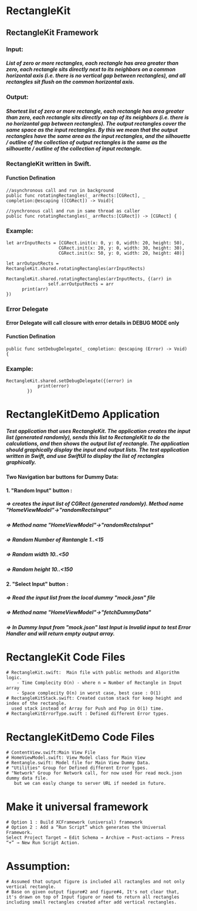 
# RectangleKit


## RectangleKit Framework

### Input: 
##### List of zero or more rectangles, each rectangle has area greater than zero, each rectangle sits directly next to its neighbors on a common horizontal axis (i.e. there is no vertical gap between rectangles), and all rectangles sit flush on the common horizontal axis.

### Output: 
##### Shortest list of zero or more rectangle, each rectangle has area greater than zero, each rectangle sits directly on top of its neighbors (i.e. there is no horizontal gap between rectangles).  The output rectangles cover the same space as the input rectangles. By this we mean that the output rectangles have the same area as the input rectangles, and the silhouette / outline of the collection of output rectangles is the same as the silhouette / outline of the collection of input rectangle.

### RectangleKit written in Swift.

#### Function Defination 

```
//asynchronous call and run in background
public func rotatingRectangles(_ arrRects:[CGRect], _ completion:@escaping ([CGRect]) -> Void){
```

```
//synchronous call and run in same thread as caller 
public func rotatingRectangles(_ arrRects:[CGRect]) -> [CGRect] {
```

### Example: 

```
let arrInputRects = [CGRect.init(x: 0, y: 0, width: 20, height: 50),
                    CGRect.init(x: 20, y: 0, width: 30, height: 30),
                    CGRect.init(x: 50, y: 0, width: 20, height: 40)]
                    
let arrOutputRects = RectangleKit.shared.rotatingRectangles(arrInputRects)
                
RectangleKit.shared.rotatingRectangles(arrInputRects, {(arr) in
                self.arrOutputRects = arr
      print(arr)
})                
```

### Error Delegate

#### Error Delegate will call closure with error details in DEBUG MODE only 

#### Function Defination 

```
public func setDebugDelegate(_ completion: @escaping (Error) -> Void) {
```

### Example: 
```
RectangleKit.shared.setDebugDelegate({(error) in
            print(error)
        })
```        
        




# RectangleKitDemo Application 

##### Test application that uses RectangleKit. The application creates the input list (generated randomly), sends this list to RectangleKit to do the calculations, and then shows the output list of rectangle. The application should graphically display the input and output lists. The test application written in Swift, and use SwiftUI to display the list of rectangles graphically.


#### Two Navigation bar buttons for Dummy Data:
 
#### 1. "Random Input" button :  
##### => creates the input list of CGRect (generated randomly). Method name "HomeViewModel"->"randomRectsInput" 
##### => Method name "HomeViewModel"->"randomRectsInput" 
##### => Random Number of Rantangle 1..<15
##### => Random width 10..<50
##### => Random height 10..<150

#### 2. "Select Input" button :  
##### => Read the input list from the local dummy "mock.josn" file  
##### => Method name "HomeViewModel"->"fetchDummyData" 
##### => In Dummy Input from "mock.json" last Input is Invalid input to test Error Handler and will return empty output array.

  

# RectangleKit Code Files

```
# RectangleKit.swift:  Main file with public methods and Algorithm logic. 
    - Time Complecity O(n) - where n = Number of Rectangle in Input array
    - Space complecity O(n) in worst case, best case : O(1)
# RectangleKitStack.swift: Created custom stack for keep height and index of the rectangle. 
  used stack instead of Array for Push and Pop in O(1) time.    
# RectangleKitErrorType.swift : Defined different Error types. 

```

# RectangleKitDemo Code Files

```
# ContentView.swift:Main View File 
# HomeViewModel.swift: View Model class for Main View
# Rentangle.swift: Model file for Main View Dummy Data.
# "Utilities" Group for Defined different Error types. 
# "Network" Group for Network call, for now used for read mock.json dummy data file. 
   but we can easly change to server URL if needed in future. 
```

# Make it universal framework

```
# Option 1 : Build XCFramework (universal) framework
# Option 2 : Add a “Run Script” which generates the Universal Framework.
Select Project Target → Edit Schema → Archive → Post-actions → Press “+” → New Run Script Action.

```


# Assumption:

```
# Assumed that output figure is included all ractangles and not only vertical rectangle.
# Base on given output figure#2 and figure#4, It's not clear that, 
it's drawn on top of Input figure or need to return all rectangles 
including small rectangles created after add vertical rectangles.

```
